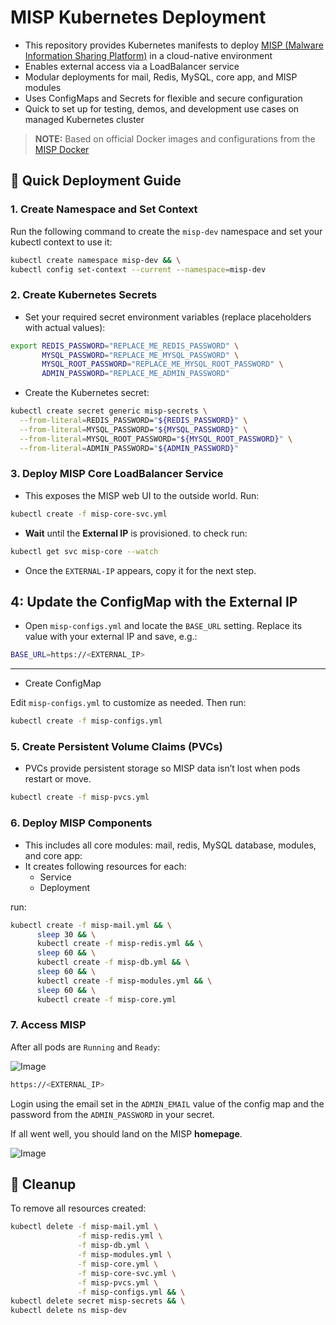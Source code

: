 # MISP Kubernetes Deployment

- This repository provides Kubernetes manifests to deploy [MISP (Malware Information Sharing Platform)](https://www.misp-project.org/) in a cloud-native environment   
- Enables external access via a LoadBalancer service  
- Modular deployments for mail, Redis, MySQL, core app, and MISP modules  
- Uses ConfigMaps and Secrets for flexible and secure configuration  
- Quick to set up for testing, demos, and development use cases on managed Kubernetes cluster

> **NOTE:** Based on official Docker images and configurations from the [MISP Docker](https://github.com/MISP/misp-docker/tree/master)

## 🚀 Quick Deployment Guide

### 1. Create Namespace and Set Context

Run the following command to create the `misp-dev` namespace and set your kubectl context to use it:

```sh
kubectl create namespace misp-dev && \
kubectl config set-context --current --namespace=misp-dev
```

### 2. Create Kubernetes Secrets

- Set your required secret environment variables (replace placeholders with actual values):

```sh
export REDIS_PASSWORD="REPLACE_ME_REDIS_PASSWORD" \
       MYSQL_PASSWORD="REPLACE_ME_MYSQL_PASSWORD" \
       MYSQL_ROOT_PASSWORD="REPLACE_ME_MYSQL_ROOT_PASSWORD" \
       ADMIN_PASSWORD="REPLACE_ME_ADMIN_PASSWORD"
```       

- Create the Kubernetes secret:

```sh
kubectl create secret generic misp-secrets \
  --from-literal=REDIS_PASSWORD="${REDIS_PASSWORD}" \
  --from-literal=MYSQL_PASSWORD="${MYSQL_PASSWORD}" \
  --from-literal=MYSQL_ROOT_PASSWORD="${MYSQL_ROOT_PASSWORD}" \
  --from-literal=ADMIN_PASSWORD="${ADMIN_PASSWORD}"
```


### 3. Deploy MISP Core LoadBalancer Service

- This exposes the MISP web UI to the outside world. Run:

```sh
kubectl create -f misp-core-svc.yml
```

- **Wait** until the **External IP** is provisioned. to check run:

```sh
kubectl get svc misp-core --watch
```

- Once the `EXTERNAL-IP` appears, copy it for the next step.

## 4: Update the ConfigMap with the External IP

- Open `misp-configs.yml` and locate the `BASE_URL` setting. Replace its value with your external IP and save, e.g.:

```sh
BASE_URL=https://<EXTERNAL_IP>
```
---

- Create ConfigMap

Edit `misp-configs.yml` to customize as needed. Then run:

```sh
kubectl create -f misp-configs.yml
```


### 5. Create Persistent Volume Claims (PVCs)

- PVCs provide persistent storage so MISP data isn’t lost when pods restart or move.

```sh
kubectl create -f misp-pvcs.yml
```


### 6. Deploy MISP Components

- This includes all core modules: mail, redis, MySQL database, modules, and core app:
- It creates following resources for each:
    - Service
    - Deployment

run:

```sh
kubectl create -f misp-mail.yml && \
      sleep 30 && \
      kubectl create -f misp-redis.yml && \
      sleep 60 && \
      kubectl create -f misp-db.yml && \
      sleep 60 && \
      kubectl create -f misp-modules.yml && \
      sleep 60 && \
      kubectl create -f misp-core.yml
```               

### 7. Access MISP

After all pods are `Running` and `Ready`:

![Image](https://github.com/user-attachments/assets/b8a871d5-0539-4c0a-ad3a-0c071bf47368)

```sh
https://<EXTERNAL_IP>
```

Login using the email set in the `ADMIN_EMAIL` value of the config map and the password from the `ADMIN_PASSWORD` in your secret.

If all went well, you should land on the MISP **homepage**.

![Image](https://github.com/user-attachments/assets/9a4ea937-27ed-4234-9dd9-488715253f89)


## 🧹 Cleanup

To remove all resources created:

```sh
kubectl delete -f misp-mail.yml \
               -f misp-redis.yml \
               -f misp-db.yml \
               -f misp-modules.yml \
               -f misp-core.yml \
               -f misp-core-svc.yml \
               -f misp-pvcs.yml \
               -f misp-configs.yml && \
kubectl delete secret misp-secrets && \
kubectl delete ns misp-dev
```
